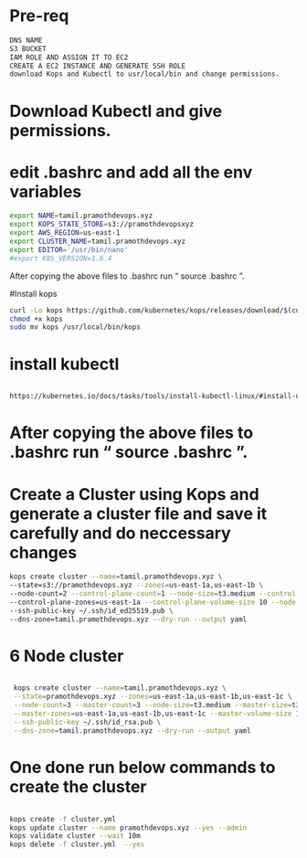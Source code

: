# Pre-req
``` bash
DNS NAME
S3 BUCKET 
IAM ROLE AND ASSIGN IT TO EC2 
CREATE A EC2 INSTANCE AND GENERATE SSH ROLE
download Kops and Kubectl to usr/local/bin and change permissions.
``` 
# Download Kubectl and give permissions.
# edit .bashrc and add all the env variables 

 ``` bash
export NAME=tamil.pramothdevops.xyz
export KOPS_STATE_STORE=s3://pramothdevopsxyz
export AWS_REGION=us-east-1
export CLUSTER_NAME=tamil.pramothdevops.xyz
export EDITOR='/usr/bin/nano'
#export K8S_VERSION=1.6.4
```
After copying the above files to .bashrc run “ source .bashrc ”.

#Install kops 

``` bash
curl -Lo kops https://github.com/kubernetes/kops/releases/download/$(curl -s https://api.github.com/repos/kubernetes/kops/releases/latest | grep tag_name | cut -d '"' -f 4)/kops-linux-amd64
chmod +x kops
sudo mv kops /usr/local/bin/kops

```

# install kubectl 

``` bash

https://kubernetes.io/docs/tasks/tools/install-kubectl-linux/#install-using-native-package-management

``` 

# After copying the above files to .bashrc run “ source .bashrc ”.

# Create a Cluster using Kops and generate a cluster file and save it carefully and do neccessary changes
``` bash
kops create cluster --name=tamil.pramothdevops.xyz \
--state=s3://pramothdevops.xyz --zones=us-east-1a,us-east-1b \
--node-count=2 --control-plane-count=1 --node-size=t3.medium --control-plane-size=t3.medium \
--control-plane-zones=us-east-1a --control-plane-volume-size 10 --node-volume-size 10 \
--ssh-public-key ~/.ssh/id_ed25519.pub \
--dns-zone=tamil.pramothdevops.xyz --dry-run --output yaml
```


# 6 Node cluster 

``` bash

 kops create cluster --name=tamil.pramothdevops.xyz \
 --state=pramothdevops.xyz --zones=us-east-1a,us-east-1b,us-east-1c \
 --node-count=3 --master-count=3 --node-size=t3.medium --master-size=t3.medium \
 --master-zones=us-east-1a,us-east-1b,us-east-1c --master-volume-size 10 --node-volume-size 10 \
 --ssh-public-key ~/.ssh/id_rsa.pub \
 --dns-zone=tamil.pramothdevops.xyz --dry-run --output yaml

```

# One done run below commands to create the cluster 

``` bash

kops create -f cluster.yml
kops update cluster --name pramothdevops.xyz --yes --admin
kops validate cluster --wait 10m
kops delete -f cluster.yml  --yes
```


